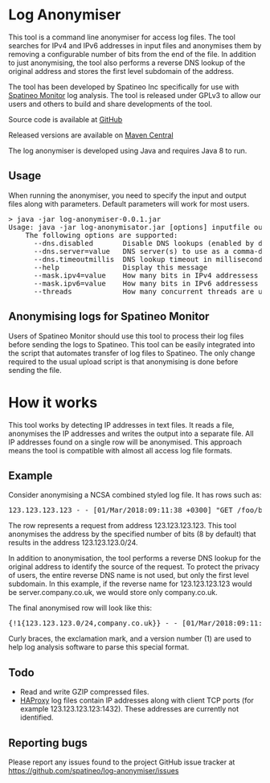 # Log Anonymiser

This tool is a command line anonymiser for access log files. The tool searches for IPv4 and IPv6 addresses in input files and anonymises them by removing a configurable number of bits from the end of the file. In addition to just anonymising, the tool also performs a reverse DNS lookup of the original address and stores the first level subdomain of the address.

The tool has been developed by Spatineo Inc specifically for use with [Spatineo Monitor](https://www.spatineo.com/monitor/) log analysis. The tool is released under GPLv3 to allow our users and others to build and share developments of the tool.

Source code is available at [GitHub](https://github.com/spatineo/log-anonymiser)

Released versions are available on [Maven Central](https://search.maven.org/#search%7Cga%7C1%7Cg%3A%22com.spatineo%22%20a%3A%22log-anonymiser%22)

The log anonymiser is developed using Java and requires Java 8 to run.

## Usage

When running the anonymiser, you need to specify the input and output files along with parameters. Default parameters will work for most users.

<pre>
> java -jar log-anonymiser-0.0.1.jar
Usage: java -jar log-anonymisator.jar [options] inputfile outputfile
	The following options are supported:
	  --dns.disabled       Disable DNS lookups (enabled by default)
	  --dns.server=value   DNS server(s) to use as a comma-delimited list, for example --dns.server=8.8.8.8,4.4.4.4 for Google public DNS (use system settings by default)
	  --dns.timeoutmillis  DNS lookup timeout in milliseconds (default 30000)
	  --help               Display this message
	  --mask.ipv4=value    How many bits in IPv4 addressess to mask / anonymise (default 8)
	  --mask.ipv6=value    How many bits in IPv6 addressess to mask / anonymise (default 80)
	  --threads            How many concurrent threads are used in parallel (default 32)
</pre>

## Anonymising logs for Spatineo Monitor

Users of Spatineo Monitor should use this tool to process their log files before sending the logs to Spatineo. This tool can be easily integrated into the script that automates transfer of log files to Spatineo. The only change required to the usual upload script is that anonymising is done before sending the file.

# How it works

This tool works by detecting IP addresses in text files. It reads a file, anonymises the IP addresses and writes the output into a separate file. All IP addresses found on a single row will be anonymised.  This approach means the tool is compatible with almost all access log file formats.

## Example

Consider anonymising a NCSA combined styled log file. It has rows such as:

<pre>
123.123.123.123 - - [01/Mar/2018:09:11:38 +0300] "GET /foo/bar HTTP/1.0" 200 42 "-" "Some HTTP Client"
</pre>

The row represents a request from address 123.123.123.123. This tool anonymises the address by the specified number of bits (8 by default) that results in the address 123.123.123.0/24.

In addition to anonymisation, the tool performs a reverse DNS lookup for the original address to identify the source of the request. To protect the privacy of users, the entire reverse DNS name is not used, but only the first level subdomain. In this example, if the reverse name for 123.123.123.123 would be server.company.co.uk, we would store only company.co.uk.

The final anonymised row will look like this:

<pre>
{!1{123.123.123.0/24,company.co.uk}} - - [01/Mar/2018:09:11:38 +0300] "GET /foo/bar HTTP/1.0" 200 42 "-" "Some HTTP Client"
</pre>

Curly braces, the exclamation mark, and a version number (1) are used to help log analysis software to parse this special format.

## Todo

* Read and write GZIP compressed files.
* [HAProxy](http://www.haproxy.org/) log files contain IP addresses along with client TCP ports (for example 123.123.123.123:1432). These addresses are currently not identified.

## Reporting bugs

Please report any issues found to the project GitHub issue tracker at https://github.com/spatineo/log-anonymiser/issues

